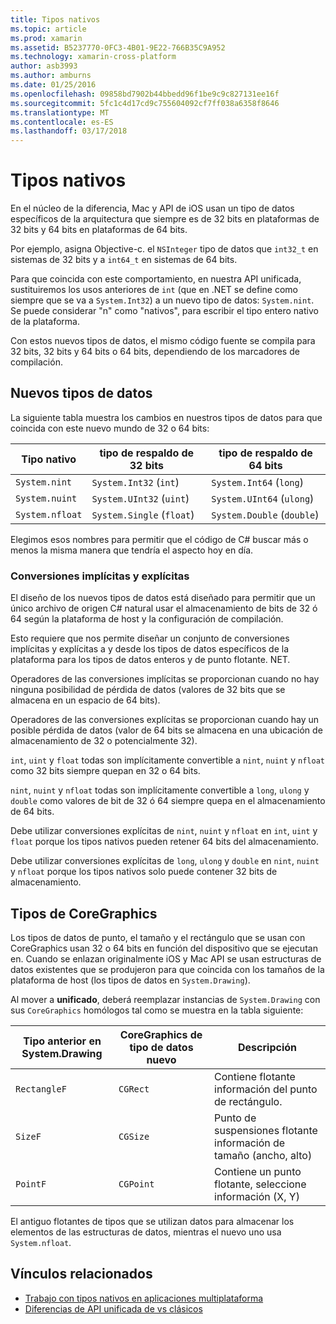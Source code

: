 ```yaml
---
title: Tipos nativos
ms.topic: article
ms.prod: xamarin
ms.assetid: B5237770-0FC3-4B01-9E22-766B35C9A952
ms.technology: xamarin-cross-platform
author: asb3993
ms.author: amburns
ms.date: 01/25/2016
ms.openlocfilehash: 09858bd7902b44bbedd96f1be9c9c827131ee16f
ms.sourcegitcommit: 5fc1c4d17cd9c755604092cf7ff038a6358f8646
ms.translationtype: MT
ms.contentlocale: es-ES
ms.lasthandoff: 03/17/2018
---
```

# <a name="native-types"></a>Tipos nativos

En el núcleo de la diferencia, Mac y API de iOS usan un tipo de datos específicos de la arquitectura que siempre es de 32 bits en plataformas de 32 bits y 64 bits en plataformas de 64 bits.

Por ejemplo, asigna Objective-c. el `NSInteger` tipo de datos que `int32_t` en sistemas de 32 bits y a `int64_t` en sistemas de 64 bits.

Para que coincida con este comportamiento, en nuestra API unificada, sustituiremos los usos anteriores de `int` (que en .NET se define como siempre que se va a `System.Int32`) a un nuevo tipo de datos: `System.nint`.  Se puede considerar "n" como "nativos", para escribir el tipo entero nativo de la plataforma.

Con estos nuevos tipos de datos, el mismo código fuente se compila para 32 bits, 32 bits y 64 bits o 64 bits, dependiendo de los marcadores de compilación.

## <a name="new-data-types"></a>Nuevos tipos de datos

La siguiente tabla muestra los cambios en nuestros tipos de datos para que coincida con este nuevo mundo de 32 o 64 bits:

|Tipo nativo|tipo de respaldo de 32 bits|tipo de respaldo de 64 bits|
|--- |--- |--- |
|`System.nint`|`System.Int32` (`int`)|`System.Int64` (`long`)|
|`System.nuint`|`System.UInt32` (`uint`)|`System.UInt64` (`ulong`)|
|`System.nfloat`|`System.Single` (`float`)|`System.Double` (`double`)|

Elegimos esos nombres para permitir que el código de C# buscar más o menos la misma manera que tendría el aspecto hoy en día.

### <a name="implicit-and-explicit-conversions"></a>Conversiones implícitas y explícitas

El diseño de los nuevos tipos de datos está diseñado para permitir que un único archivo de origen C# natural usar el almacenamiento de bits de 32 ó 64 según la plataforma de host y la configuración de compilación.

Esto requiere que nos permite diseñar un conjunto de conversiones implícitas y explícitas a y desde los tipos de datos específicos de la plataforma para los tipos de datos enteros y de punto flotante. NET.

Operadores de las conversiones implícitas se proporcionan cuando no hay ninguna posibilidad de pérdida de datos (valores de 32 bits que se almacena en un espacio de 64 bits).

Operadores de las conversiones explícitas se proporcionan cuando hay un posible pérdida de datos (valor de 64 bits se almacena en una ubicación de almacenamiento de 32 o potencialmente 32).

 `int`, `uint` y `float` todas son implícitamente convertible a `nint`, `nuint` y `nfloat` como 32 bits siempre quepan en 32 o 64 bits.

 `nint`, `nuint` y `nfloat` todas son implícitamente convertible a `long`, `ulong` y `double` como valores de bit de 32 ó 64 siempre quepa en el almacenamiento de 64 bits.

Debe utilizar conversiones explícitas de `nint`, `nuint` y `nfloat` en `int`, `uint` y `float` porque los tipos nativos pueden retener 64 bits del almacenamiento.

Debe utilizar conversiones explícitas de `long`, `ulong` y `double` en `nint`, `nuint` y `nfloat` porque los tipos nativos solo puede contener 32 bits de almacenamiento.

## <a name="coregraphics-types"></a>Tipos de CoreGraphics

Los tipos de datos de punto, el tamaño y el rectángulo que se usan con CoreGraphics usan 32 o 64 bits en función del dispositivo que se ejecutan en.  Cuando se enlazan originalmente iOS y Mac API se usan estructuras de datos existentes que se produjeron para que coincida con los tamaños de la plataforma de host (los tipos de datos en `System.Drawing`).

Al mover a **unificado**, deberá reemplazar instancias de `System.Drawing` con sus `CoreGraphics` homólogos tal como se muestra en la tabla siguiente:

|Tipo anterior en System.Drawing|CoreGraphics de tipo de datos nuevo|Descripción|
|--- |--- |--- |
|`RectangleF`|`CGRect`|Contiene flotante información del punto de rectángulo.|
|`SizeF`|`CGSize`|Punto de suspensiones flotante información de tamaño (ancho, alto)|
|`PointF`|`CGPoint`|Contiene un punto flotante, seleccione información (X, Y)|

El antiguo flotantes de tipos que se utilizan datos para almacenar los elementos de las estructuras de datos, mientras el nuevo uno usa `System.nfloat`.

## <a name="related-links"></a>Vínculos relacionados

- [Trabajo con tipos nativos en aplicaciones multiplataforma](~/cross-platform/macios/native-types-cross-platform.md)
- [Diferencias de API unificada de vs clásicos](https://developer.xamarin.com/releases/ios/api_changes/classic-vs-unified-8.6.0/)
